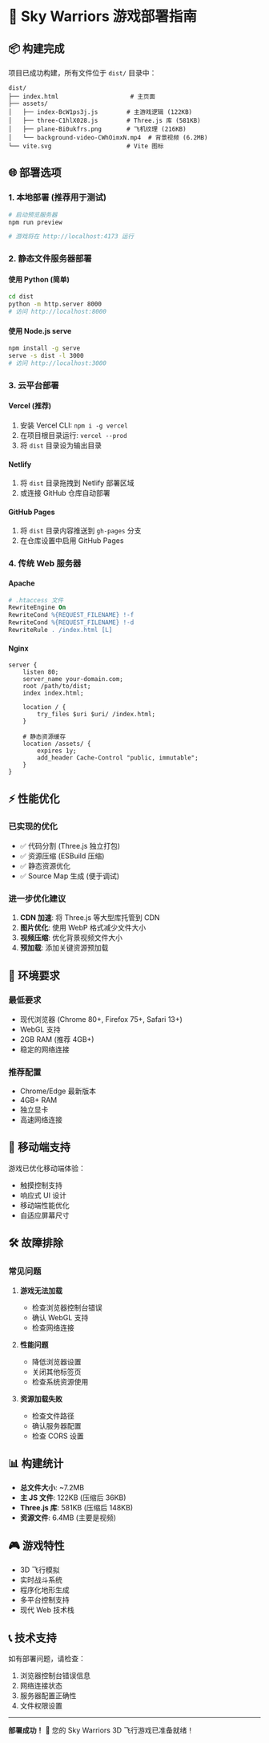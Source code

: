 # 🚀 Sky Warriors 游戏部署指南

## 📦 构建完成

项目已成功构建，所有文件位于 `dist/` 目录中：

```
dist/
├── index.html                    # 主页面
├── assets/
│   ├── index-BcW1ps3j.js        # 主游戏逻辑 (122KB)
│   ├── three-C1hlX028.js        # Three.js 库 (581KB)
│   ├── plane-Bi0ukfrs.png       # 飞机纹理 (216KB)
│   └── background-video-CWhOimxN.mp4  # 背景视频 (6.2MB)
└── vite.svg                     # Vite 图标
```

## 🌐 部署选项

### 1. 本地部署 (推荐用于测试)

```bash
# 启动预览服务器
npm run preview

# 游戏将在 http://localhost:4173 运行
```

### 2. 静态文件服务器部署

#### 使用 Python (简单)
```bash
cd dist
python -m http.server 8000
# 访问 http://localhost:8000
```

#### 使用 Node.js serve
```bash
npm install -g serve
serve -s dist -l 3000
# 访问 http://localhost:3000
```

### 3. 云平台部署

#### Vercel (推荐)
1. 安装 Vercel CLI: `npm i -g vercel`
2. 在项目根目录运行: `vercel --prod`
3. 将 `dist` 目录设为输出目录

#### Netlify
1. 将 `dist` 目录拖拽到 Netlify 部署区域
2. 或连接 GitHub 仓库自动部署

#### GitHub Pages
1. 将 `dist` 目录内容推送到 `gh-pages` 分支
2. 在仓库设置中启用 GitHub Pages

### 4. 传统 Web 服务器

#### Apache
```apache
# .htaccess 文件
RewriteEngine On
RewriteCond %{REQUEST_FILENAME} !-f
RewriteCond %{REQUEST_FILENAME} !-d
RewriteRule . /index.html [L]
```

#### Nginx
```nginx
server {
    listen 80;
    server_name your-domain.com;
    root /path/to/dist;
    index index.html;
    
    location / {
        try_files $uri $uri/ /index.html;
    }
    
    # 静态资源缓存
    location /assets/ {
        expires 1y;
        add_header Cache-Control "public, immutable";
    }
}
```

## ⚡ 性能优化

### 已实现的优化
- ✅ 代码分割 (Three.js 独立打包)
- ✅ 资源压缩 (ESBuild 压缩)
- ✅ 静态资源优化
- ✅ Source Map 生成 (便于调试)

### 进一步优化建议
1. **CDN 加速**: 将 Three.js 等大型库托管到 CDN
2. **图片优化**: 使用 WebP 格式减少文件大小
3. **视频压缩**: 优化背景视频文件大小
4. **预加载**: 添加关键资源预加载

## 🔧 环境要求

### 最低要求
- 现代浏览器 (Chrome 80+, Firefox 75+, Safari 13+)
- WebGL 支持
- 2GB RAM (推荐 4GB+)
- 稳定的网络连接

### 推荐配置
- Chrome/Edge 最新版本
- 4GB+ RAM
- 独立显卡
- 高速网络连接

## 📱 移动端支持

游戏已优化移动端体验：
- 触摸控制支持
- 响应式 UI 设计
- 移动端性能优化
- 自适应屏幕尺寸

## 🛠️ 故障排除

### 常见问题

1. **游戏无法加载**
   - 检查浏览器控制台错误
   - 确认 WebGL 支持
   - 检查网络连接

2. **性能问题**
   - 降低浏览器设置
   - 关闭其他标签页
   - 检查系统资源使用

3. **资源加载失败**
   - 检查文件路径
   - 确认服务器配置
   - 检查 CORS 设置

## 📊 构建统计

- **总文件大小**: ~7.2MB
- **主 JS 文件**: 122KB (压缩后 36KB)
- **Three.js 库**: 581KB (压缩后 148KB)
- **资源文件**: 6.4MB (主要是视频)

## 🎮 游戏特性

- 3D 飞行模拟
- 实时战斗系统
- 程序化地形生成
- 多平台控制支持
- 现代 Web 技术栈

## 📞 技术支持

如有部署问题，请检查：
1. 浏览器控制台错误信息
2. 网络连接状态
3. 服务器配置正确性
4. 文件权限设置

---

**部署成功！** 🎉 您的 Sky Warriors 3D 飞行游戏已准备就绪！

